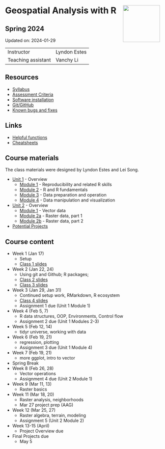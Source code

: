 
# Geospatial Analysis with R <img src="https://s28151.pcdn.co/offices/marketing-and-communications/wp-content/blogs.dir/3/files/sites/106/2019/08/CU_Seal_Red_SM_60_75_v4-768x768.png" align="right" width="120" />

## Spring 2024

Updated on: 2024-01-29

<center>

|                    |              |
|:-------------------|:-------------|
| Instructor         | Lyndon Estes |
| Teaching assistant | Vanchy Li    |

</center>

## Resources

- [Syllabus](syllabus.html)
- [Assessment Criteria](assessment.html)
- [Software installation](software-installation.html)
- [Git/GitHub](git-github.html)
- [Known bugs and fixes](bugs-fixes.html)

## Links

- [Helpful functions](helpful_functions.html)
- [Cheatsheets](cheatsheets.html)

## Course materials

The class materials were designed by Lyndon Estes and Lei Song.

- [Unit 1](unit1.html) - Overview
  - [Module 1](unit1-module1.html) - Reproducibility and related R
    skills
  - [Module 2](unit1-module2.html) - R and R fundamentals
  - [Module 3](unit1-module3.html) - Data preparation and operation
  - [Module 4](unit1-module4.html) - Data manipulation and visualization
- [Unit 2](unit2.html) - Overview
  - [Module 1](unit2-module1.html) - Vector data
  - [Module 2a](unit2-module2a.html) - Raster data, part 1
  - [Module 2b](unit2-module2b.html) - Raster data, part 2
- [Potential Projects](projects.html)

## Course content

- Week 1 (Jan 17)
  - Setup
  - [Class 1 slides](class1.html)
- Week 2 (Jan 22, 24)
  - Using git and Github; R packages;
  - [Class 2 slides](class2.html)
  - [Class 3 slides](class3.html)
- Week 3 (Jan 29, Jan 31)
  - Continued setup work, RMarkdown, R ecosystem
  - [Class 4 slides](class4.html)
  - Assignment 1 due (Unit 1 Module 1)
- Week 4 (Feb 5, 7)
  - R data structures, OOP, Environments, Control flow
  - Assignment 2 due (Unit 1 Modules 2-3)
- Week 5 (Feb 12, 14)
  - tidyr universe, working with data
- Week 6 (Feb 19, 21)
  - regression, plotting
  - Assignment 3 due (Unit 1 Module 4)
- Week 7 (Feb 19, 21)
  - more ggplot, intro to vector
- Spring Break
- Week 8 (Feb 26, 28)
  - Vector operations
  - Assignment 4 due (Unit 2 Module 1)
- Week 9 (Mar 11, 13)
  - Raster basics
- Week 11 (Mar 18, 20)
  - Raster analysis, neighborhoods
  - Mar 27 project prep (AAG)
- Week 12 (Mar 25, 27)
  - Raster algebra, terrain, modeling
  - Assignment 5 (Unit 2 Module 2)
- Week 13-15 (April)
  - Project Overview due
- Final Projects due
  - May 5
